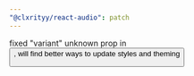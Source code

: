 ```yaml
---
"@clxrityy/react-audio": patch
---
```


fixed "variant" unknown prop in **<Button />**, will find better ways to update styles and theming
